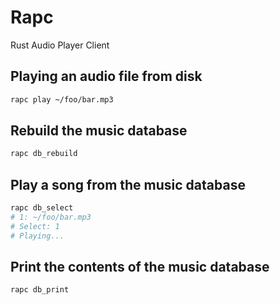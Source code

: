# Rapc
Rust Audio Player Client

## Playing an audio file from disk
```bash
rapc play ~/foo/bar.mp3
```


## Rebuild the music database
```bash
rapc db_rebuild
```

## Play a song from the music database
```bash
rapc db_select
# 1: ~/foo/bar.mp3
# Select: 1
# Playing...
```

## Print the contents of the music database
```bash
rapc db_print
```
